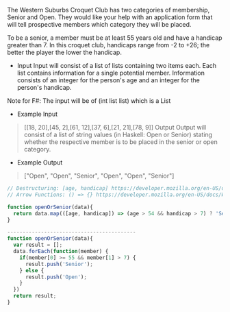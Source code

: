 The Western Suburbs Croquet Club has two categories of membership, Senior and Open. They would like your help with an application form that will tell prospective members which category they will be placed.

To be a senior, a member must be at least 55 years old and have a handicap greater than 7. In this croquet club, handicaps range from -2 to +26; the better the player the lower the handicap.

* Input
Input will consist of a list of lists containing two items each. Each list contains information for a single potential member. Information consists of an integer for the person's age and an integer for the person's handicap.

Note for F#: The input will be of (int list list) which is a List<List>

* Example Input
> [[18, 20],[45, 2],[61, 12],[37, 6],[21, 21],[78, 9]]
Output
Output will consist of a list of string values (in Haskell: Open or Senior) stating whether the respective member is to be placed in the senior or open category.

* Example Output
> ["Open", "Open", "Senior", "Open", "Open", "Senior"]


```js
// Destructuring: [age, handicap] https://developer.mozilla.org/en-US/docs/Web/JavaScript/Reference/Operators/Destructuring_assignment
// Arrow Functions: () => {} https://developer.mozilla.org/en-US/docs/Web/JavaScript/Reference/Functions/Arrow_functions

function openOrSenior(data){
  return data.map(([age, handicap]) => (age > 54 && handicap > 7) ? 'Senior' : 'Open');
}

------------------------------------------
function openOrSenior(data){
  var result = [];
  data.forEach(function(member) {
    if(member[0] >= 55 && member[1] > 7) {
      result.push('Senior');
    } else {
      result.push('Open');
    }
  })
  return result;
}
